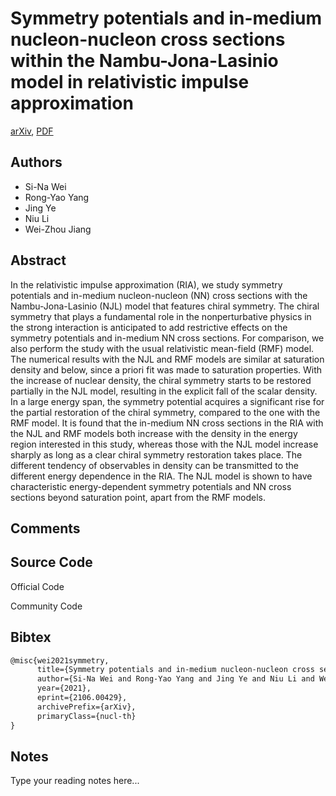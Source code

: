 
# Symmetry potentials and in-medium nucleon-nucleon cross sections within the Nambu-Jona-Lasinio model in relativistic impulse approximation

[arXiv](https://arxiv.org/abs/2106.0429), [PDF](https://arxiv.org/pdf/2106.0429.pdf)

## Authors

- Si-Na Wei
- Rong-Yao Yang
- Jing Ye
- Niu Li
- Wei-Zhou Jiang

## Abstract

In the relativistic impulse approximation (RIA), we study symmetry potentials and in-medium nucleon-nucleon (NN) cross sections with the Nambu-Jona-Lasinio (NJL) model that features chiral symmetry. The chiral symmetry that plays a fundamental role in the nonperturbative physics in the strong interaction is anticipated to add restrictive effects on the symmetry potentials and in-medium NN cross sections. For comparison, we also perform the study with the usual relativistic mean-field (RMF) model. The numerical results with the NJL and RMF models are similar at saturation density and below, since a priori fit was made to saturation properties. With the increase of nuclear density, the chiral symmetry starts to be restored partially in the NJL model, resulting in the explicit fall of the scalar density. In a large energy span, the symmetry potential acquires a significant rise for the partial restoration of the chiral symmetry, compared to the one with the RMF model. It is found that the in-medium NN cross sections in the RIA with the NJL and RMF models both increase with the density in the energy region interested in this study, whereas those with the NJL model increase sharply as long as a clear chiral symmetry restoration takes place. The different tendency of observables in density can be transmitted to the different energy dependence in the RIA. The NJL model is shown to have characteristic energy-dependent symmetry potentials and NN cross sections beyond saturation point, apart from the RMF models.

## Comments



## Source Code

Official Code



Community Code



## Bibtex

```tex
@misc{wei2021symmetry,
      title={Symmetry potentials and in-medium nucleon-nucleon cross sections within the Nambu-Jona-Lasinio model in relativistic impulse approximation}, 
      author={Si-Na Wei and Rong-Yao Yang and Jing Ye and Niu Li and Wei-Zhou Jiang},
      year={2021},
      eprint={2106.00429},
      archivePrefix={arXiv},
      primaryClass={nucl-th}
}
```

## Notes

Type your reading notes here...

